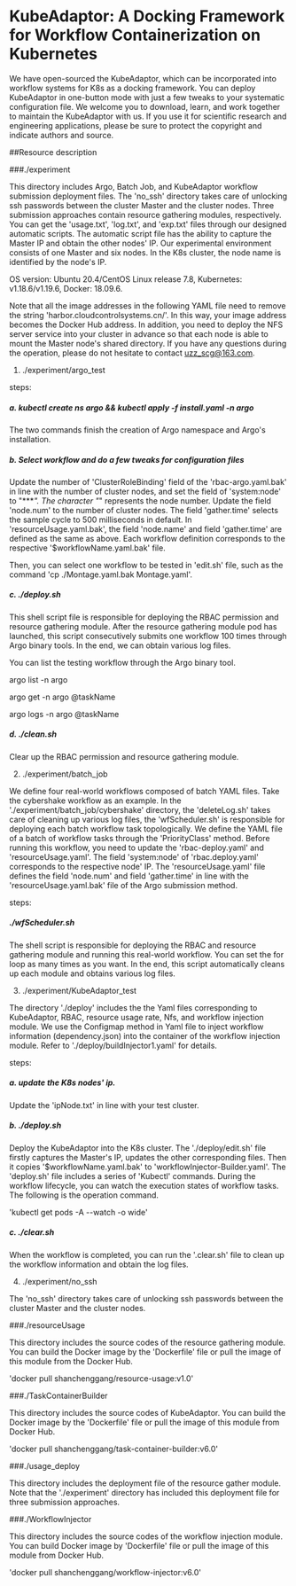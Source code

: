 # KubeAdaptor: A Docking Framework for Workflow Containerization on Kubernetes
We have open-sourced the KubeAdaptor, which can be incorporated into workflow systems for K8s as a docking framework.
You can deploy KubeAdaptor in one-button mode with just a few tweaks to your systematic configuration file. 
We welcome you to download, learn, and work together to maintain the KubeAdaptor with us. If you use it for scientific research and 
engineering applications, please be sure to protect the copyright and indicate authors and source.

##Resource description

###./experiment

This directory includes Argo, Batch Job, and KubeAdaptor workflow submission deployment files.
The 'no_ssh' directory takes care of unlocking ssh passwords between the cluster Master and 
the cluster nodes.
Three submission approaches contain resource gathering modules, respectively.
You can get the 'usage.txt', 'log.txt', and 'exp.txt' files through our designed automatic scripts.
The automatic script file has the ability to capture the Master IP and obtain the other nodes' IP.
Our experimental environment consists of one Master and six nodes. In the K8s cluster, the node name 
is identified by the node's IP.

OS version: Ubuntu 20.4/CentOS Linux release 7.8, Kubernetes: v1.18.6/v1.19.6, Docker: 18.09.6.

Note that all the image addresses in the following YAML file need to remove the string 
'harbor.cloudcontrolsystems.cn/'. In this way, your image address becomes the Docker Hub address.
In addition, you need to deploy the NFS server service into your cluster in advance so that each node is able to
 mount the Master node's shared directory.
If you have any questions during the operation, please do not hesitate to contact uzz_scg@163.com.

1. ./experiment/argo_test

steps:

##### a. kubectl create ns argo && kubectl apply -f install.yaml -n argo

  The two commands finish the creation of Argo namespace and Argo's installation.

##### b. Select workflow and do a few tweaks for configuration files

Update the number of 'ClusterRoleBinding' field of the 'rbac-argo.yaml.bak' in line with the number of cluster nodes, and 
set the field of 'system:node' to "****". The character "*" represents the node number.
Update the field 'node.num' to the number of cluster nodes. The field 'gather.time' selects 
  the sample cycle to 500 milliseconds in default. 
In 'resourceUsage.yaml.bak', the field 'node.name' and field 'gather.time' are defined as the same as above.
Each workflow definition corresponds to the respective '$workflowName.yaml.bak' file.

Then, you can select one workflow to be tested in 'edit.sh' file, such as the command 'cp ./Montage.yaml.bak Montage.yaml'.

##### c. ./deploy.sh

This shell script file is responsible for deploying the RBAC permission and resource gathering module.
After the resource gathering module pod has launched, this script consecutively
submits one workflow 100 times through Argo binary tools. In the end, we can obtain various log files.

You can list the testing workflow through the Argo binary tool.

  argo list -n argo

  argo get -n argo @taskName

  argo logs -n argo @taskName

##### d. ./clean.sh

Clear up the RBAC permission and resource gathering module.

2. ./experiment/batch_job

We define four real-world workflows composed of batch YAML files. Take the cybershake workflow as an example.
In the './experiment/batch_job/cybershake' directory,  the 'deleteLog.sh' takes care of cleaning up 
various log files, the 'wfScheduler.sh' is responsible for deploying each batch workflow task topologically.
We define the YAML file of a batch of workflow tasks through the 'PriorityClass' method.
Before running this workflow, you need to update the 'rbac-deploy.yaml' and 'resourceUsage.yaml'.
The field 'system:node' of 'rbac.deploy.yaml' corresponds to the respective node' IP.
The 'resourceUsage.yaml' file defines the field 'node.num' and field 'gather.time' in line with
the 'resourceUsage.yaml.bak' file of the Argo submission method.

steps:

##### ./wfScheduler.sh

The shell script is responsible for deploying the RBAC and resource gathering module and 
running this real-world workflow. 
You can set the for loop as many times as you want. In the end, 
this script automatically cleans up each module and obtains various log files.

3. ./experiment/KubeAdaptor_test

The directory './deploy' includes the the Yaml files corresponding to KubeAdaptor, RBAC, resource usage rate, Nfs, and workflow injection module.
We use the Configmap method in Yaml file to inject workflow information (dependency.json) into the container of the workflow injection module.
Refer to './deploy/buildInjector1.yaml' for details.

steps:

##### a. update the K8s nodes' ip.

Update the 'ipNode.txt' in line with your test cluster.

##### b. ./deploy.sh

Deploy the KubeAdaptor into the K8s cluster. The './deploy/edit.sh' file firstly captures the Master's IP,
updates the other corresponding files. Then it copies '$workflowName.yaml.bak' to 'workflowInjector-Builder.yaml'.
The 'deploy.sh' file includes a series of 'Kubectl' commands.
During the workflow lifecycle, you can watch the execution states of workflow tasks. The following is the operation command.

'kubectl get pods -A --watch -o wide'

##### c. ./clear.sh

When the workflow is completed, you can run the '.clear.sh' file to clean up the workflow information and obtain the log files.

4. ./experiment/no_ssh
   
The 'no_ssh' directory takes care of unlocking ssh passwords between the cluster Master and the cluster nodes.

###./resourceUsage

This directory includes the source codes of the resource gathering module.
You can build the Docker image by the 'Dockerfile' file or pull the image of this module from the Docker Hub.

'docker pull shanchenggang/resource-usage:v1.0'

###./TaskContainerBuilder

This directory includes the source codes of KubeAdaptor.
You can build the Docker image by the 'Dockerfile' file or pull the image of this module from Docker Hub.

'docker pull shanchenggang/task-container-builder:v6.0'

###./usage_deploy

This directory includes the deployment file of the resource gather module.
Note that the './experiment' directory has included this deployment file for three submission approaches.

###./WorkflowInjector

This directory includes the source codes of the workflow injection module.
You can build Docker image by 'Dockerfile' file or pull the image of this module from Docker Hub.

'docker pull shanchenggang/workflow-injector:v6.0'

